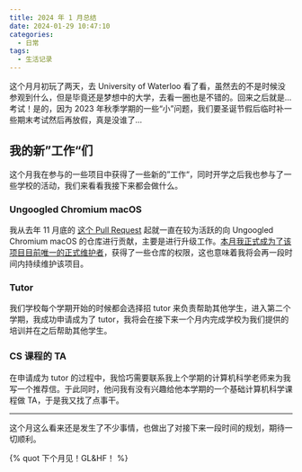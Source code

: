 ```yaml
---
title: 2024 年 1 月总结
date: 2024-01-29 10:47:10
categories:
  - 日常
tags:
  - 生活记录
---
```


<!--more-->

这个月月初玩了两天，去 University of Waterloo 看了看，虽然去的不是时候没参观到什么，但是毕竟还是梦想中的大学，去看一圈也是不错的。回来之后就是... 考试！是的，因为 2023 年秋季学期的一些“小”问题，我们要圣诞节假后临时补一些期末考试然后再放假，真是没谁了...

## 我的新”工作“们

这个月我在参与的一些项目中获得了一些新的”工作“，同时开学之后我也参与了一些学校的活动，我们来看看我接下来都会做什么。

### Ungoogled Chromium macOS

我从去年 11 月底的 [这个 Pull Request](https://github.com/ungoogled-software/ungoogled-chromium-macos/pull/131) 起就一直在较为活跃的向 Ungoogled Chromium macOS 的仓库进行贡献，主要是进行升级工作。[本月我正式成为了该项目目前唯一的正式维护者](https://github.com/ungoogled-software/ungoogled-chromium-macos/pull/143#issuecomment-1913324899)，获得了一些仓库的权限，这也意味着我将会再一段时间内持续维护该项目。

### Tutor

我们学校每个学期开始的时候都会选择招 tutor 来负责帮助其他学生，进入第二个学期，我成功申请成为了 tutor，我将会在接下来一个月内完成学校为我们提供的培训并在之后帮助其他学生。

### CS 课程的 TA

在申请成为 tutor 的过程中，我恰巧需要联系我上个学期的计算机科学老师来为我写一个推荐信。于此同时，他问我有没有兴趣给他本学期的一个基础计算机科学课程做 TA，于是我又找了点事干。

---

这个月这么看来还是发生了不少事情，也做出了对接下来一段时间的规划，期待一切顺利。

{% quot 下个月见！GL&HF！ %}
